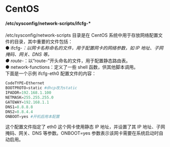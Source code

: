 # CentOS
#### /etc/sysconfig/network-scripts/ifcfg-*
/etc/sysconfig/network-scripts 目录是在 CentOS 系统中用于存放网络配置文件的目录，其中重要的文件包括：<br />● ifcfg-*：以网卡名称命名的文件，用于配置网卡的网络参数，如 IP 地址、子网掩码、网关、DNS 等。<br />● route-*：以“route-”开头命名的文件，用于配置静态路由表。<br />● network-functions：定义了一些 shell 函数，供其他脚本调用。<br />下面是一个示例 ifcfg-eth0 配置文件的内容：
```python
CodeTYPE=Ethernet
BOOTPROTO=static #dhcp改为static 
IPADDR=192.168.1.100
NETMASK=255.255.255.0
GATEWAY=192.168.1.1
DNS1=8.8.8.8
DNS2=8.8.4.4
ONBOOT=yes #开机启用本配置
```
这个配置文件指定了 eth0 这个网卡使用静态 IP 地址，并设置了其 IP 地址、子网掩码、网关、DNS 等参数。ONBOOT=yes 参数表示该网卡需要在系统启动时自动启用。
